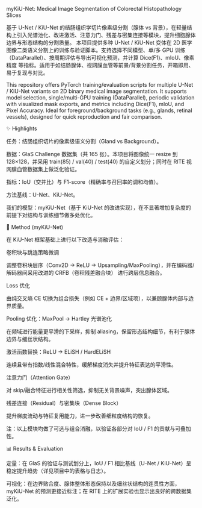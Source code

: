 myKiU-Net: Medical Image Segmentation of Colorectal Histopathology Slices

基于 U-Net / KiU-Net 的结肠组织学切片像素级分割（腺体 vs 背景），在轻量结构上引入光谱池化、改进激活、注意力门、残差与密集连接等模块，提升细胞腺体边界与形态结构的分割质量。
本项目提供多种 U-Net / KiU-Net 变体在 2D 医学图像二类语义分割上的训练与验证脚本。支持选择不同模型、单/多 GPU 训练（DataParallel）、按周期评估与导出可视化预测，并计算 Dice(F1)、mIoU、像素精度 等指标。适用于如结肠腺体、视网膜血管等前景/背景分割任务，开箱即用、易于复现与对比。

This repository offers PyTorch training/evaluation scripts for multiple U-Net / KiU-Net variants on 2D binary medical image segmentation. It supports model selection, single/multi-GPU training (DataParallel), periodic validation with visualized mask exports, and metrics including Dice(F1), mIoU, and Pixel Accuracy. Ideal for foreground/background tasks (e.g., glands, retinal vessels), designed for quick reproduction and fair comparison.

✨ Highlights

任务：结肠组织切片的像素级语义分割（Gland vs Background）。

数据：GlaS Challenge 数据集（共 165 张）。本项目将图像统一 resize 到 128×128，并采用 train(85) / val(40) / test(40) 的自定义划分；同时在 RITE 视网膜血管数据集上做泛化验证。

指标：IoU（交并比）与 F1-score（精确率与召回率的调和均值）。

方法基线：U-Net、KiU-Net。

我们的模型：myKiU-Net（基于 KiU-Net 的改进实现），在不显著增加复杂度的前提下对结构与训练细节做多处优化。

🧠 Method (myKiU-Net)

在 KiU-Net 框架基础上进行以下改造与消融评估：

卷积块与跳连策略微调

调整卷积块层序（Conv2D → ReLU → Upsampling/MaxPooling），并在编码器/解码器间采用改进的 CRFB（卷积残差融合块） 进行跨层信息融合。

Loss 优化

由纯交叉熵 CE 切换为组合损失（例如 CE + 边界/区域项），以兼顾腺体内部与边界质量。

Pooling 优化：MaxPool → Hartley 光谱池化

在频域进行能量更平滑的下采样，抑制 aliasing，保留形态结构细节，有利于腺体边界与细丝状结构。

激活函数替换：ReLU → ELiSH / HardELiSH

连续且带有指数/线性混合特性，缓解梯度消失并提升特征表达的平滑性。

注意力门（Attention Gate）

对 skip/融合特征进行相关性筛选，抑制无关背景噪声，突出腺体区域。

残差连接（Residual）与密集块（Dense Block）

提升梯度流动与特征复用能力，进一步改善细粒度结构的恢复。

注：以上模块均做了可选与组合消融，以验证各部分对 IoU / F1 的贡献与可叠加性。

📊 Results & Evaluation

定量：在 GlaS 的验证与测试划分上，IoU / F1 相比基线（U-Net / KiU-Net）呈稳定提升趋势（详见项目中的表格与日志）。

可视化：在边界贴合度、腺体整体形态保持以及细丝状结构的连贯性方面，myKiU-Net 的预测更接近标注；在 RITE 上的扩展实验也显示出良好的跨数据集泛化。

